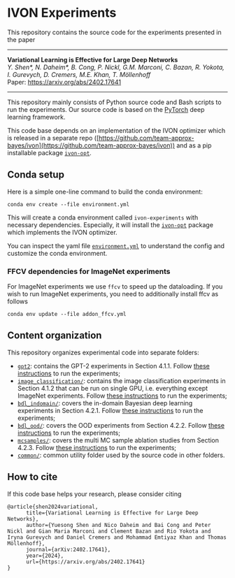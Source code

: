 # IVON Experiments

This repository contains the source code for the experiments presented in the paper

----

__Variational Learning is Effective for Large Deep Networks__  
_Y. Shen\*, N. Daheim\*, B. Cong, P. Nickl, G.M. Marconi, C. Bazan, R. Yokota, I. Gurevych, D. Cremers, M.E. Khan, T. Möllenhoff_ \
Paper: https://arxiv.org/abs/2402.17641

----

This repository mainly consists of Python source code and Bash scripts to run the experiments. Our source code is based on the [PyTorch](https://pytorch.org/) deep learning framework.

 This code base depends on an implementation of the IVON optimizer which is released in a separate repo ([https://github.com/team-approx-bayes/ivon](https://github.com/team-approx-bayes/ivon)) and as a pip installable package [`ivon-opt`](https://pypi.org/project/ivon-opt/).

## Conda setup

Here is a simple one-line command to build the conda environment:

`conda env create --file environment.yml`

This will create a conda environment called `ivon-experiments` with necessary dependencies. Especially, it will install the [`ivon-opt`](https://pypi.org/project/ivon-opt/) package which implements the IVON optimizer.
 
You can inspect the yaml file [`environment.yml`](./environment.yml) to understand the config and customize the conda environment.

### FFCV dependencies for ImageNet experiments

For ImageNet experiments we use `ffcv` to speed up the dataloading. If you wish to run ImageNet experiments, you need to additionally install ffcv as follows

`conda env update --file addon_ffcv.yml`

## Content organization

This repository organizes experimental code into separate folders:
- [`gpt2`](./gpt2): contains the GPT-2 experiments in Section 4.1.1. Follow [these instructions](./gpt2/readme.md) to run the experiments;
- [`image_classification/`](./image_classification): contains the image classification experiments in Section 4.1.2 that can be run on single GPU, i.e. everything except ImageNet experiments. Follow [these instructions](./image_classification/readme.md) to run the experiments;
- [`bdl_indomain/`](./bdl_indomain): covers the in-domain Bayesian deep learning experiments in Section 4.2.1. Follow [these instructions](./bdl_indomain/readme.md) to run the experiments;
- [`bdl_ood/`](./bdl_ood): covers the OOD experiments from Section 4.2.2. Follow [these instructions](./bdl_ood/readme.md) to run the experiments;
- [`mcsamples/`](./mcsamples): covers the multi MC sample ablation studies from Section 4.2.3. Follow [these instructions](./mcsamples/readme.md) to run the experiments;
- [`common/`](./common): common utility folder used by the source code in other folders.

## How to cite

If this code base helps your research, please consider citing

```
@article{shen2024variational,
      title={Variational Learning is Effective for Large Deep Networks}, 
      author={Yuesong Shen and Nico Daheim and Bai Cong and Peter Nickl and Gian Maria Marconi and Clement Bazan and Rio Yokota and Iryna Gurevych and Daniel Cremers and Mohammad Emtiyaz Khan and Thomas Möllenhoff},
      journal={arXiv:2402.17641},
      year={2024},
      url={https://arxiv.org/abs/2402.17641}
}
```
